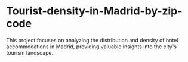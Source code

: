 # Tourist-density-in-Madrid-by-zip-code
This project focuses on analyzing the distribution and density of hotel accommodations in Madrid, providing valuable insights into the city's tourism landscape.
